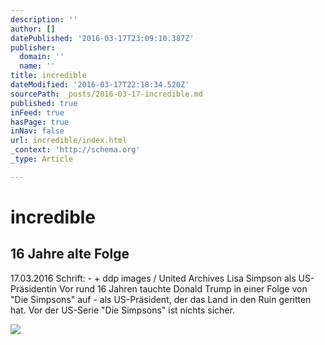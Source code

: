 ```yaml
---
description: ''
author: []
datePublished: '2016-03-17T23:09:10.387Z'
publisher:
  domain: ''
  name: ''
title: incredible
dateModified: '2016-03-17T22:18:34.520Z'
sourcePath: _posts/2016-03-17-incredible.md
published: true
inFeed: true
hasPage: true
inNav: false
url: incredible/index.html
_context: 'http://schema.org'
_type: Article

---
```

# incredible

<article style=""><h1>16 Jahre alte Folge</h1><p>17.03.2016 Schrift: - + ddp images / United Archives Lisa Simpson als US-Präsidentin Vor rund 16 Jahren tauchte Donald Trump in einer Folge von "Die Simpsons" auf - als US-Präsident, der das Land in den Ruin geritten hat. Vor der US-Serie "Die Simpsons" ist nichts sicher.</p><img src="http://cdn2.spiegel.de/images/image-946415-panoV9free-rjgg-946415.jpg" /></article>